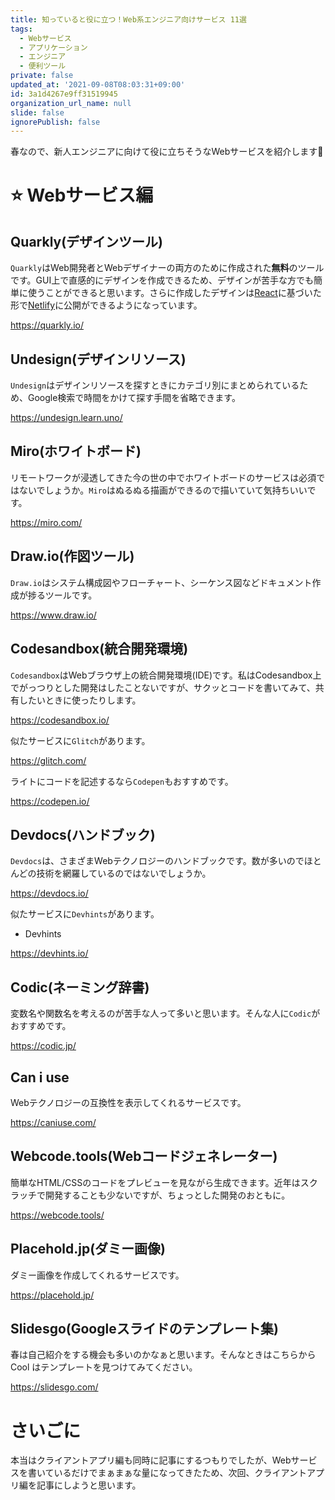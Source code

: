 ```yaml
---
title: 知っていると役に立つ！Web系エンジニア向けサービス 11選
tags:
  - Webサービス
  - アプリケーション
  - エンジニア
  - 便利ツール
private: false
updated_at: '2021-09-08T08:03:31+09:00'
id: 3a1d4267e9ff31519945
organization_url_name: null
slide: false
ignorePublish: false
---
```

春なので、新人エンジニアに向けて役に立ちそうなWebサービスを紹介します:muscle:

# ⭐️ Webサービス編

## Quarkly(デザインツール)

`Quarkly`はWeb開発者とWebデザイナーの両方のために作成された**無料**のツールです。GUI上で直感的にデザインを作成できるため、デザインが苦手な方でも簡単に使うことができると思います。さらに作成したデザインは[React](https://reactjs.org/)に基づいた形で[Netlify](https://www.netlify.com/)に公開ができるようになっています。

https://quarkly.io/

## Undesign(デザインリソース)

`Undesign`はデザインリソースを探すときにカテゴリ別にまとめられているため、Google検索で時間をかけて探す手間を省略できます。

https://undesign.learn.uno/

## Miro(ホワイトボード)

リモートワークが浸透してきた今の世の中でホワイトボードのサービスは必須ではないでしょうか。`Miro`はぬるぬる描画ができるので描いていて気持ちいいです。

https://miro.com/

## Draw.io(作図ツール)

`Draw.io`はシステム構成図やフローチャート、シーケンス図などドキュメント作成が捗るツールです。

https://www.draw.io/

## Codesandbox(統合開発環境)

`Codesandbox`はWebブラウザ上の統合開発環境(IDE)です。私はCodesandbox上でがっつりとした開発はしたことないですが、サクッとコードを書いてみて、共有したいときに使ったりします。

https://codesandbox.io/

似たサービスに`Glitch`があります。

https://glitch.com/

ライトにコードを記述するなら`Codepen`もおすすめです。

https://codepen.io/

## Devdocs(ハンドブック)

`Devdocs`は、さまざまWebテクノロジーのハンドブックです。数が多いのでほとんどの技術を網羅しているのではないでしょうか。

https://devdocs.io/

似たサービスに`Devhints`があります。

* Devhints

https://devhints.io/

## Codic(ネーミング辞書)

変数名や関数名を考えるのが苦手な人って多いと思います。そんな人に`Codic`がおすすめです。

https://codic.jp/

## Can i use

Webテクノロジーの互換性を表示してくれるサービスです。

https://caniuse.com/

## Webcode.tools(Webコードジェネレーター)

簡単なHTML/CSSのコードをプレビューを見ながら生成できます。近年はスクラッチで開発することも少ないですが、ちょっとした開発のおともに。

https://webcode.tools/

## Placehold.jp(ダミー画像)

ダミー画像を作成してくれるサービスです。

https://placehold.jp/

## Slidesgo(Googleスライドのテンプレート集)

春は自己紹介をする機会も多いのかなぁと思います。そんなときはこちらから Cool はテンプレートを見つけてみてください。

https://slidesgo.com/

# さいごに

本当はクライアントアプリ編も同時に記事にするつもりでしたが、Webサービスを書いているだけでまぁまぁな量になってきたため、次回、クライアントアプリ編を記事にしようと思います。
